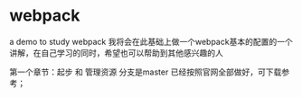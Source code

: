 # webpack
a  demo to study webpack
我将会在此基础上做一个webpack基本的配置的一个讲解，在自己学习的同时，希望也可以帮助到其他感兴趣的人

第一个章节：起步 和 管理资源   分支是master  已经按照官网全部做好，可下载参考；
